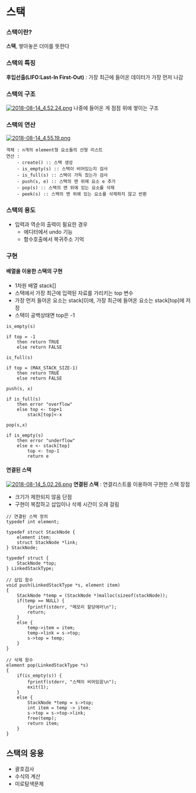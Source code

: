 # 스택
### 스택이란?
**스택**, 쌓아놓은 더미를 뜻한다

### 스택의 특징
**후입선출(LIFO:Last-In First-Out)** : 가장 최근에 들어온 데이터가 가장 먼저 나감

### 스택의 구조
[![2018-08-14_4.52.24.png](https://s22.postimg.cc/6gqh1aln5/2018-08-14_4.52.24.png)](https://postimg.cc/image/3mnbnujgt/)
나중에 들어온 게 점점 위에 쌓이는 구조

### 스택의 연산
[![2018-08-14_4.55.19.png](https://s22.postimg.cc/3zepu9mdt/2018-08-14_4.55.19.png)](https://postimg.cc/image/4c640g4nh/)
~~~
객체 : n개의 element형 요소들의 선형 리스트
연산 :
    - create() :: 스택 생성
    - is_empty(s) :: 스택이 비어있는지 검사
    - is_full(s) :: 스택이 가득 찼는가 검사
    - push(s, e) :: 스택의 맨 위에 요소 e 추가
    - pop(s) :: 스택의 맨 위에 있는 요소를 삭제
    - peek(s) :: 스택의 맨 위에 있는 요소를 삭제하지 않고 반환
~~~

### 스택의 용도
- 입력과 역순의 출력이 필요한 경우
    - 에디터에서 undo 기능
    - 함수호출에서 복귀주소 기억
  
### 구현
#### 배열을 이용한 스택의 구현
- 1차원 배열 stack[]
- 스택에서 가장 최근에 입력된 자료를 가리키는 top 변수
- 가장 먼저 들어온 요소는 stack[0]에, 가장 최근에 들어온 요소는 stack[top]에 저장
- 스택이 공백상태면 top은 -1

~~~
is_empty(s)

if top = -1
    then return TRUE
    else return FALSE

is_full(s)

if top = (MAX_STACK_SIZE-1)
    then return TRUE
    else return FALSE

push(s, x)

if is_full(s)
    then error "overflow"
    else top <- top+1
        stack[top]<-x

pop(s,x)

if is_empty(s)
    then error "underflow"
    else e <- stack[top]
        top <- top-1
        return e
~~~

#### 연결된 스택
[![2018-08-14_5.02.26.png](https://s22.postimg.cc/muagk5bzl/2018-08-14_5.02.26.png)](https://postimg.cc/image/41ylgkfl9/)
**연결된 스택** : 연결리스트를 이용하여 구현한 스택
장점
- 크기가 제한되지 않음
단점
- 구현이 복잡하고 삽입이나 삭제 시간이 오래 걸림

~~~
// 연결된 스택 정의
typedef int element;

typedef struct StackNode {
    element item;
    struct StackNode *link;
} StackNode;

typedef struct {
    StackNode *top;
} LinkedStackType;

// 삽입 함수
void push(LinkedStackType *s, element item)
{
    StackNode *temp = (StackNode *)malloc(sizeof(stackNode));
    if(temp == NULL) {
        fprintf(stderr, "메모리 할당에러\n");
        return;
    }
    else {
        temp->item = item;
        temp->link = s->top;
        s->top = temp;
    }
}

// 삭제 함수
element pop(LinkedStackType *s)
{
    if(is_empty(s)) {
        fprintf(stderr, "스택이 비어있음\n");
        exit(1);
    }
    else {
        StackNode *temp = s->top;
        int item = temp -> item;
        s->top = s->top->link;
        free(temp);
        return item;
    }
}
~~~

## 스택의 응용
- 괄호검사
- 수식의 계산
- 미로탐색문제